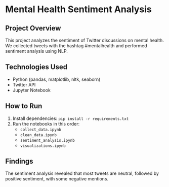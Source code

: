 # Mental Health Sentiment Analysis

## Project Overview
This project analyzes the sentiment of Twitter discussions on mental health. We collected tweets with the hashtag #mentalhealth and performed sentiment analysis using NLP.

## Technologies Used
- Python (pandas, matplotlib, nltk, seaborn)
- Twitter API
- Jupyter Notebook

## How to Run
1. Install dependencies: `pip install -r requirements.txt`
2. Run the notebooks in this order:
   - `collect_data.ipynb`
   - `clean_data.ipynb`
   - `sentiment_analysis.ipynb`
   - `visualizations.ipynb`

## Findings
The sentiment analysis revealed that most tweets are neutral, followed by positive sentiment, with some negative mentions.


